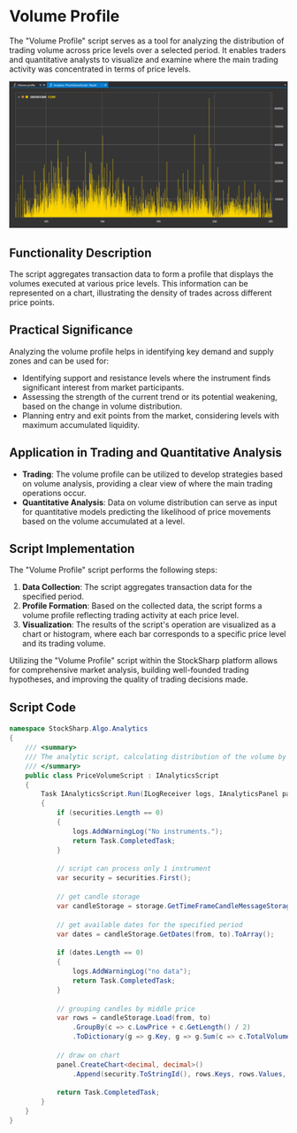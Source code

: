 # Volume Profile

The "Volume Profile" script serves as a tool for analyzing the distribution of trading volume across price levels over a selected period. It enables traders and quantitative analysts to visualize and examine where the main trading activity was concentrated in terms of price levels.

![hydra_analitics_volume_profile](../../../../images/hydra_analitics_volume_profile.png)

## Functionality Description

The script aggregates transaction data to form a profile that displays the volumes executed at various price levels. This information can be represented on a chart, illustrating the density of trades across different price points.

## Practical Significance

Analyzing the volume profile helps in identifying key demand and supply zones and can be used for:

- Identifying support and resistance levels where the instrument finds significant interest from market participants.
- Assessing the strength of the current trend or its potential weakening, based on the change in volume distribution.
- Planning entry and exit points from the market, considering levels with maximum accumulated liquidity.

## Application in Trading and Quantitative Analysis

- **Trading**: The volume profile can be utilized to develop strategies based on volume analysis, providing a clear view of where the main trading operations occur.
- **Quantitative Analysis**: Data on volume distribution can serve as input for quantitative models predicting the likelihood of price movements based on the volume accumulated at a level.

## Script Implementation

The "Volume Profile" script performs the following steps:

1. **Data Collection**: The script aggregates transaction data for the specified period.
2. **Profile Formation**: Based on the collected data, the script forms a volume profile reflecting trading activity at each price level.
3. **Visualization**: The results of the script's operation are visualized as a chart or histogram, where each bar corresponds to a specific price level and its trading volume.

Utilizing the "Volume Profile" script within the StockSharp platform allows for comprehensive market analysis, building well-founded trading hypotheses, and improving the quality of trading decisions made.

## Script Code

```cs
namespace StockSharp.Algo.Analytics
{
	/// <summary>
	/// The analytic script, calculating distribution of the volume by price levels.
	/// </summary>
	public class PriceVolumeScript : IAnalyticsScript
	{
		Task IAnalyticsScript.Run(ILogReceiver logs, IAnalyticsPanel panel, SecurityId[] securities, DateTime from, DateTime to, IStorageRegistry storage, IMarketDataDrive drive, StorageFormats format, TimeSpan timeFrame, CancellationToken cancellationToken)
		{
			if (securities.Length == 0)
			{
				logs.AddWarningLog("No instruments.");
				return Task.CompletedTask;
			}

			// script can process only 1 instrument
			var security = securities.First();

			// get candle storage
			var candleStorage = storage.GetTimeFrameCandleMessageStorage(security, timeFrame, drive, format);

			// get available dates for the specified period
			var dates = candleStorage.GetDates(from, to).ToArray();

			if (dates.Length == 0)
			{
				logs.AddWarningLog("no data");
				return Task.CompletedTask;
			}

			// grouping candles by middle price
			var rows = candleStorage.Load(from, to)
				.GroupBy(c => c.LowPrice + c.GetLength() / 2)
				.ToDictionary(g => g.Key, g => g.Sum(c => c.TotalVolume));

			// draw on chart
			panel.CreateChart<decimal, decimal>()
				.Append(security.ToStringId(), rows.Keys, rows.Values, ChartIndicatorDrawStyles.Histogram);

			return Task.CompletedTask;
		}
	}
}
```